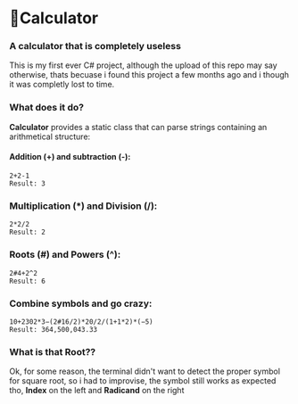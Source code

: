 # 🔢Calculator
### A calculator that is completely useless
This is my first ever C# project, although the upload of this repo may say otherwise, thats becuase i found this project a few months ago and i though it was completly lost to time.

### What does it do?
**Calculator** provides a static class that can parse strings containing an arithmetical structure:
#### Addition (+) and subtraction (-):

    2+2-1
    Result: 3
### Multiplication (*) and Division (/):

    2*2/2
    Result: 2
### Roots (#) and Powers (^):

    2#4+2^2
    Result: 6
### Combine symbols and go crazy:

    10+2302*3​−(2#16/2)*20/2/(1+1*2)*(−5)
    Result: 364,500,043.33

### What is that Root??

Ok, for some reason, the terminal didn't want to detect the proper symbol for square root, so i had to improvise, the symbol still works as expected tho, **Index** on the left and **Radicand** on the right
